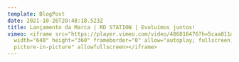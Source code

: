 ```yaml
---
template: BlogPost
date: 2021-10-26T20:48:18.523Z
title: Lançamento da Marca | RD STATION | Evoluímos juntos!
vimeo: <iframe src="https://player.vimeo.com/video/486816476?h=5caa811d0f"
  width="640" height="360" frameborder="0" allow="autoplay; fullscreen;
  picture-in-picture" allowfullscreen></iframe>
---
```

